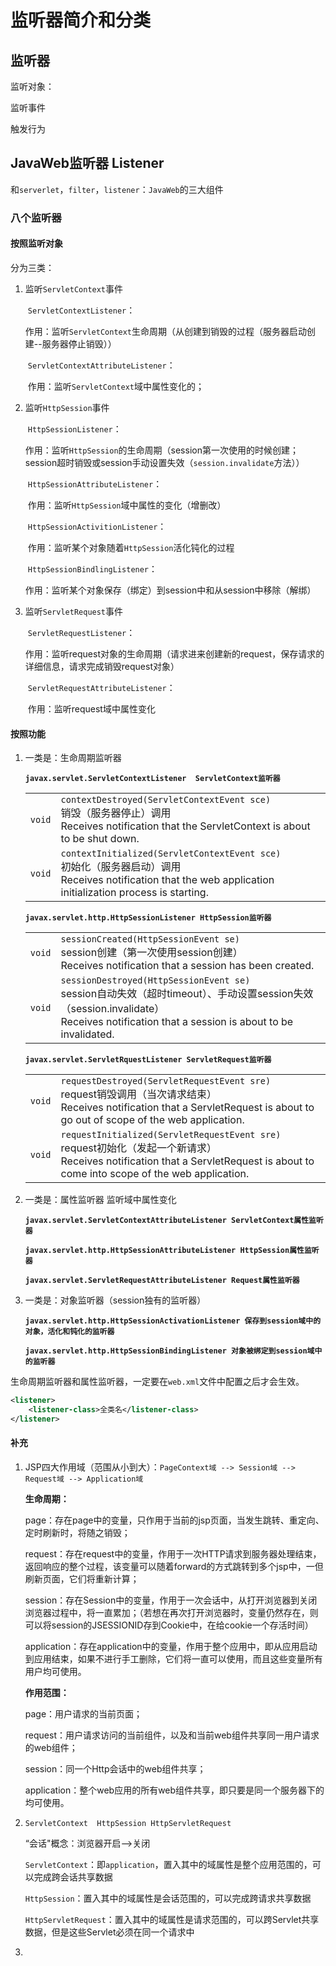 # 监听器简介和分类

## 监听器

监听对象：

监听事件

触发行为

## JavaWeb监听器 Listener

​	和`serverlet`，`filter`，`listener`：`JavaWeb`的三大组件

### **八个监听器**

#### 按照监听对象

分为三类：

1. 监听`ServletContext`事件

   ​	`ServletContextListener`：

   ​			作用：监听`ServletContext`生命周期（从创建到销毁的过程（服务器启动创建--服务器停止销毁））

   ​	`ServletContextAttributeListener`：

   ​			作用：监听`ServletContext`域中属性变化的；

2. 监听`HttpSession`事件

   ​	`HttpSessionListener`：

   ​			作用：监听`HttpSession`的生命周期（session第一次使用的时候创建；session超时销毁或session手动设置失效（`session.invalidate`方法））

   ​	`HttpSessionAttributeListener`：

   ​			作用：监听`HttpSession`域中属性的变化（增删改）

   ​	`HttpSessionActivitionListener`：

   ​			作用：监听某个对象随着`HttpSession`活化钝化的过程

   ​	`HttpSessionBindlingListener`：

   ​			作用：监听某个对象保存（绑定）到session中和从session中移除（解绑）

3. 监听`ServletRequest`事件

   ​	`ServletRequestListener`：

   ​			作用：监听request对象的生命周期（请求进来创建新的request，保存请求的详细信息，请求完成销毁request对象）

   ​	`ServletRequestAttributeListener`：

   ​			作用：监听request域中属性变化

#### 按照功能

1. 一类是：生命周期监听器

   **`javax.servlet.ServletContextListener  ServletContext监听器`**

   |        |                                                              |
   | ------ | ------------------------------------------------------------ |
   | `void` | `contextDestroyed(ServletContextEvent sce)` <br> 销毁（服务器停止）调用<br>Receives notification that the ServletContext is about to be shut down. |
   | `void` | `contextInitialized(ServletContextEvent sce)`<br>初始化（服务器启动）调用<br>Receives notification that the web application initialization process is starting. |

   **`javax.servlet.http.HttpSessionListener HttpSession监听器`**

   |        |                                                              |
   | ------ | ------------------------------------------------------------ |
   | `void` | `sessionCreated(HttpSessionEvent se)`<br>session创建（第一次使用session创建）<br>Receives notification that a session has been created. |
   | `void` | `sessionDestroyed(HttpSessionEvent se)`<br>session自动失效（超时timeout）、手动设置session失效（session.invalidate）<br>Receives notification that a session is about to be invalidated. |

   **`javax.servlet.ServletRquestListener ServletRequest监听器`**

   |        |                                                              |
   | ------ | ------------------------------------------------------------ |
   | `void` | `requestDestroyed(ServletRequestEvent sre)`<br> request销毁调用（当次请求结束）<br>Receives notification that a ServletRequest is about to go out of scope of the web application. |
   | `void` | `requestInitialized(ServletRequestEvent sre)`<br>request初始化（发起一个新请求）<br>Receives notification that a ServletRequest is about to come into scope of the web application. |

   

2. 一类是：属性监听器 监听域中属性变化

   **`javax.servlet.ServletContextAttributeListener ServletContext属性监听器`**

   

   **`javax.servlet.http.HttpSessionAttributeListener HttpSession属性监听器`**

   

   **`javax.servlet.ServletRequestAttributeListener Request属性监听器`**

   

3. 一类是：对象监听器（session独有的监听器）

   **`javax.servlet.http.HttpSessionActivationListener 保存到session域中的对象，活化和钝化的监听器`**

   
   
   **`javax.servlet.http.HttpSessionBindingListener 对象被绑定到session域中的监听器`**
   
   

生命周期监听器和属性监听器，一定要在`web.xml`文件中配置之后才会生效。

```xml
<listener>
    <listener-class>全类名</listener-class>
</listener>
```

#### **补充**

1. JSP四大作用域（范围从小到大）：`PageContext域 --> Session域 --> Request域 --> Application域`

   **生命周期：**

   page：存在page中的变量，只作用于当前的jsp页面，当发生跳转、重定向、定时刷新时，将随之销毁；

   request：存在request中的变量，作用于一次HTTP请求到服务器处理结束，返回响应的整个过程，该变量可以随着forward的方式跳转到多个jsp中，一但刷新页面，它们将重新计算；

   session：存在Session中的变量，作用于一次会话中，从打开浏览器到关闭浏览器过程中，将一直累加；（若想在再次打开浏览器时，变量仍然存在，则可以将session的JSESSIONID存到Cookie中，在给cookie一个存活时间）

   application：存在application中的变量，作用于整个应用中，即从应用启动到应用结束，如果不进行手工删除，它们将一直可以使用，而且这些变量所有用户均可使用。

   **作用范围：**

   page：用户请求的当前页面；

   request：用户请求访问的当前组件，以及和当前web组件共享同一用户请求的web组件；

   session：同一个Http会话中的web组件共享；

   application：整个web应用的所有web组件共享，即只要是同一个服务器下的均可使用。

   

2. `ServletContext  HttpSession HttpServletRequest`

   “会话"概念：浏览器开启-->关闭

   `ServletContext`：即`application`，置入其中的域属性是整个应用范围的，可以完成跨会话共享数据

   `HttpSession`：置入其中的域属性是会话范围的，可以完成跨请求共享数据

   `HttpServletRequest`：置入其中的域属性是请求范围的，可以跨Servlet共享数据，但是这些Servlet必须在同一个请求中

3. 





